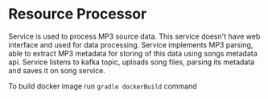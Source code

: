 # Resource Processor

Service is used to process MP3 source data.
This service doesn't have web interface and used for data processing.
Service implements MP3 parsing, able to extract MP3 metadata for storing of this data using songs metadata api.
Service listens to kafka topic, uploads song files, parsing its metadata and saves it on song service.

To build docker image run `gradle dockerBuild` command